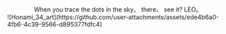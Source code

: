 <center>When you trace the dots in the sky、 there、 see it? LEO｡ </center>
![Honami_34_art](https://github.com/user-attachments/assets/ede4b6a0-4fb6-4c39-9566-d895377fdfc4)
